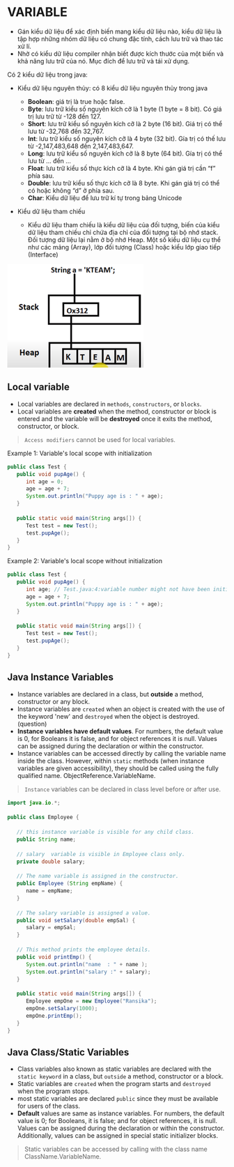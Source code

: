 # VARIABLE

- Gán kiểu dữ liệu để xác định biến mang kiểu dữ liệu nào, kiểu dữ liệu là tập hợp những nhóm dữ liệu có chung đặc tính, cách lưu trữ và thao tác xử lí.
- Nhờ có kiểu dữ liệu compiler nhận biết được kích thước của một biến và khả năng lưu trữ của nó. Mục đích để lưu trữ và tái xử dụng.
  
Có 2 kiểu dữ liệu trong java:
- Kiểu dữ liệu nguyên thủy: có 8 kiểu dữ liệu nguyên thủy trong java
    - **Boolean**: giá trị là true hoặc false.
    - **Byte**: lưu trữ kiểu số nguyên kích cỡ là 1 byte (1 byte = 8 bit). Có giá trị lưu trữ từ -128 đến 127.
    - **Short**: lưu trữ kiểu số nguyên kích cỡ là 2 byte (16 bit). Giá trị có thể lưu từ -32,768 đến 32,767.
    - **Int**: lưu trữ kiểu số nguyên kích cỡ là 4 byte (32 bit). Gía trị có thế lưu từ -2,147,483,648 đến 2,147,483,647.
    - **Long**: lưu trữ kiểu số nguyên kích cỡ là 8 byte (64 bit). Gía trị có thể lưu từ … đến …
    - **Float**: lưu trữ kiểu số thực kích cỡ là 4 byte. Khi gán giá trị cần “f” phía sau.
    - **Double**: lưu trữ kiểu số thực kích cỡ là 8 byte. Khi gán giá trị có thể có hoặc không “d” ở phía sau.
    - **Char**: Kiểu dữ liệu để lưu trữ kí tự trong bảng Unicode

-	Kiểu dữ liệu tham chiếu
    - Kiểu dữ liệu tham chiếu là kiểu dữ liệu của đối tượng, biến của kiểu dữ liệu tham chiếu chỉ chứa địa chỉ của đối tượng tại bộ nhớ stack. Đối tượng dữ liệu lại nằm ở bộ nhớ Heap. Một số kiểu dữ liệu cụ thể như các mảng (Array), lớp đối tượng (Class) hoặc kiểu lớp giao tiếp (Interface) 

![alt text](image.png)

## Local variable

- Local variables are declared in `methods`, `constructors`, or `blocks`.
- Local variables are **created** when the method, constructor or block is entered and the variable will be **destroyed** once it exits the method, constructor, or block.

> `Access modifiers` cannot be used for local variables.

Example 1: Variable's local scope with initialization
```java
public class Test {
   public void pupAge() {
      int age = 0;
      age = age + 7;
      System.out.println("Puppy age is : " + age);
   }

   public static void main(String args[]) {
      Test test = new Test();
      test.pupAge();
   }
}
```

Example 2: Variable's local scope without initialization
```java
public class Test {
   public void pupAge() {
      int age; // Test.java:4:variable number might not have been initialized
      age = age + 7;
      System.out.println("Puppy age is : " + age);
   }

   public static void main(String args[]) {
      Test test = new Test();
      test.pupAge();
   }
}
```

## Java Instance Variables

- Instance variables are declared in a class, but **outside** a method, constructor or any block.
- Instance variables are `created` when an object is created with the use of the keyword 'new' and `destroyed` when the object is destroyed. (question)
- **Instance variables have default values**. For numbers, the default value is 0, for Booleans it is false, and for object references it is null. Values can be assigned during the declaration or within the constructor.
- Instance variables can be accessed directly by calling the variable name inside the class. However, within `static` methods (when instance variables are given accessibility), they should be called using the fully qualified name. ObjectReference.VariableName.

> `Instance` variables can be declared in class level before or after use.

```java
import java.io.*;

public class Employee {

   // this instance variable is visible for any child class.
   public String name;

   // salary  variable is visible in Employee class only.
   private double salary;

   // The name variable is assigned in the constructor.
   public Employee (String empName) {
      name = empName;
   }

   // The salary variable is assigned a value.
   public void setSalary(double empSal) {
      salary = empSal;
   }

   // This method prints the employee details.
   public void printEmp() {
      System.out.println("name  : " + name );
      System.out.println("salary :" + salary);
   }

   public static void main(String args[]) {
      Employee empOne = new Employee("Ransika");
      empOne.setSalary(1000);
      empOne.printEmp();
   }
}
```

## Java Class/Static Variables
- Class variables also known as static variables are declared with the `static keyword` in a class, but `outside` a method, constructor or a block.
- Static variables are `created` when the program starts and `destroyed` when the program stops.
- most static variables are declared `public` since they must be available for users of the class.
- **Default** values are same as instance variables. For numbers, the default value is 0; for Booleans, it is false; and for object references, it is null. Values can be assigned during the declaration or within the constructor. Additionally, values can be assigned in special static initializer blocks.

> Static variables can be accessed by calling with the class name ClassName.VariableName.



